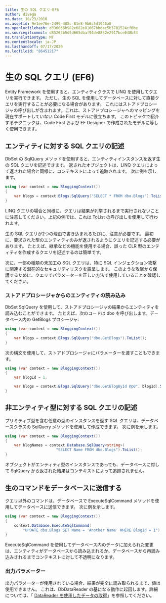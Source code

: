 ```yaml
---
title: 生の SQL クエリ-EF6
author: divega
ms.date: 10/23/2016
ms.assetid: 9e1ee76e-2499-408c-81e8-9b6c5d1945a0
ms.openlocfilehash: d336066b982e682e81067bbdac5b3781524cf6be
ms.sourcegitcommit: d85263b5d5d665dbaf94de8832e2917bce048b34
ms.translationtype: MT
ms.contentlocale: ja-JP
ms.lasthandoff: 07/17/2020
ms.locfileid: "86451217"
---
```

# <a name="raw-sql-queries-ef6"></a>生の SQL クエリ (EF6)

Entity Framework を使用すると、エンティティクラスで LINQ を使用してクエリを実行できます。 ただし、生の SQL を使用してデータベースに対して直接クエリを実行することが必要になる場合があります。 これにはストアドプロシージャの呼び出しが含まれます。これは、ストアドプロシージャへのマッピングを現在サポートしていない Code First モデルに役立ちます。 このトピックで紹介するテクニックは、Code First および EF Designer で作成されたモデルに等しく使用できます。  

## <a name="writing-sql-queries-for-entities"></a>エンティティに対する SQL クエリの記述  

DbSet の SqlQuery メソッドを使用すると、エンティティインスタンスを返す生の SQL クエリを記述できます。 返されたオブジェクトは、LINQ クエリによって返された場合と同様に、コンテキストによって追跡されます。 次に例を示します。  

``` csharp  
using (var context = new BloggingContext())
{
    var blogs = context.Blogs.SqlQuery("SELECT * FROM dbo.Blogs").ToList();
}
```  

LINQ クエリの場合と同様に、クエリは結果が列挙されるまで実行されないことに注意してください。上記の例では、これは ToList の呼び出しを使用して行われます。  

生の SQL クエリが2つの理由で書き込まれるたびに、注意が必要です。 最初に、要求された型のエンティティのみが返されるようにクエリを記述する必要があります。 たとえば、継承などの機能を使用する場合、誤った CLR 型のエンティティを作成するクエリを記述するのは簡単です。  

次に、一部の種類の未加工の SQL クエリは、特に SQL インジェクション攻撃に関連する潜在的なセキュリティリスクを露呈します。 このような攻撃から保護するために、クエリでパラメーターを正しい方法で使用していることを確認してください。  

### <a name="loading-entities-from-stored-procedures"></a>ストアドプロシージャからのエンティティの読み込み  

DbSet SqlQuery を使用して、ストアドプロシージャの結果からエンティティを読み込むことができます。 たとえば、次のコードは dbo を呼び出します。データベース内の GetBlogs プロシージャ:  

``` csharp
using (var context = new BloggingContext())
{
    var blogs = context.Blogs.SqlQuery("dbo.GetBlogs").ToList();
}
```  

次の構文を使用して、ストアドプロシージャにパラメーターを渡すこともできます。  

``` csharp
using (var context = new BloggingContext())
{
    var blogId = 1;

    var blogs = context.Blogs.SqlQuery("dbo.GetBlogById @p0", blogId).Single();
}
```  

## <a name="writing-sql-queries-for-non-entity-types"></a>非エンティティ型に対する SQL クエリの記述  

プリミティブ型を含む任意の型のインスタンスを返す SQL クエリは、データベースクラスの SqlQuery メソッドを使用して作成できます。 次に例を示します。  

``` csharp
using (var context = new BloggingContext())
{
    var blogNames = context.Database.SqlQuery<string>(
                       "SELECT Name FROM dbo.Blogs").ToList();
}
```  

オブジェクトがエンティティ型のインスタンスであっても、データベースに対して SqlQuery から返された結果はコンテキストによって追跡されません。  

## <a name="sending-raw-commands-to-the-database"></a>生のコマンドをデータベースに送信する  

クエリ以外のコマンドは、データベースで ExecuteSqlCommand メソッドを使用してデータベースに送信できます。 次に例を示します。  

``` csharp
using (var context = new BloggingContext())
{
    context.Database.ExecuteSqlCommand(
        "UPDATE dbo.Blogs SET Name = 'Another Name' WHERE BlogId = 1");
}
```  

ExecuteSqlCommand を使用してデータベース内のデータに加えられた変更は、エンティティがデータベースから読み込まれるか、データベースから再読み込みされるまでコンテキストに対して不透明になります。  

### <a name="output-parameters"></a>出力パラメーター  

出力パラメーターが使用されている場合、結果が完全に読み取られるまで、値は使用できません。 これは、DbDataReader の基になる動作に起因します。詳細については、「 [DataReader を使用したデータの取得](https://go.microsoft.com/fwlink/?LinkID=398589)」を参照してください。  
